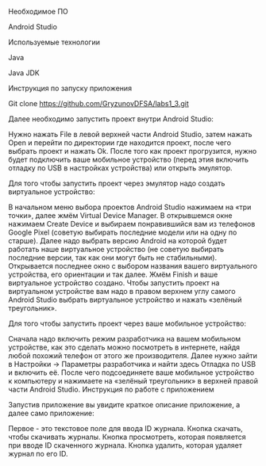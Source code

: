 Необходимое ПО

Android Studio

Используемые технологии

Java

Java JDK

Инструкция по запуску приложения

Git clone https://github.com/GryzunovDFSA/labs1_3.git

Далее необходимо запустить проект внутри Android Studio:

Нужно нажать File в левой верхней части Android Studio, затем нажать Open и перейти по директории где находится проект, после чего выбрать проект и нажать Ok.
После того как проект прогрузится, нужно будет подключить ваше мобильное устройство (перед этия включить отладку по USB в настройках устройства) или открыть эмулятор.

Для того чтобы запустить проект через эмулятор надо создать виртуальное устройство:

В начальном меню выбора проектов Android Studio нажимаем на «три точки», далее жмём Virtual Device Manager.
В открывшемся окне нажимаем Create Device и выбираем понравившийся вам из телефонов Google Pixel (советую выбирать последние модели или на одну по старше).
Далее надо выбрать версию Android на которой будет работать наше виртуальное устройство (не советую выбирать последние версии, так как они могут быть не стабильными).
Открывается последнее окно с выбором названия вашего виртуального устройства, его ориентации и так далее. Жмём Finish и ваше виртуальное устройство создано.
Чтобы запустить проект на виртуальном устройстве вам надо в правом верхнем углу самого Android Studio выбрать виртуальное устройство и нажать «зелёный треугольник».

Для того чтобы запустить проект через ваше мобильное устройство:

Сначала надо включить режим разработчика на вашем мобильном устройстве, как это сделать можно посмотреть в интернете, найдя любой похожий телефон от этого же производителя.
Далее нужно зайти в Настройки -> Параметры разработчика и найти здесь Отладка по USB и включить её.
После чего подсоединяете ваше мобильное устройство к компьютеру и нажимаете на «зелёный треугольник» в верхней правой части Android Studio.
Инструкция по работе с приложением

Запустив приложение вы увидите краткое описание приложение, а далее само приложение:

Первое - это текстовое поле для ввода ID журнала.
Кнопка скачать, чтобы скачивать журналы.
Кнопка просмотреть, которая появляется при вводе ID скаченного журнала.
Кнопка удалить, которая удаляет журнал по его ID.
